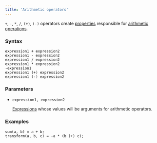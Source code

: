 ```yaml
---
title: 'Arithmetic operators'
---
```


`+`, `-`, `*`, `/`, `(+)`, `(-)` operators create [properties](Properties.md) responsible for [arithmetic operations](Arithmetic_operators_+_-_etc.md).

### Syntax

```
expression1 + expression2  
expression1 - expression2  
expression1 / expression2  
expression1 * expression2  
-expression1
expression1 (+) expression2  
expression1 (-) expression2  
```

### Parameters

- `expression1, expression2`

    [Expressions](Expression.md) whose values will be arguments for arithmetic operators.

### Examples

```lsf
sum(a, b) = a + b;
transform(a, b, c) = -a * (b (+) c);
```
